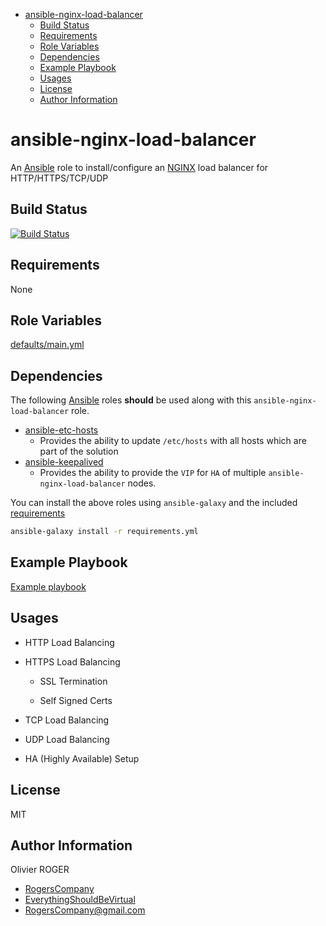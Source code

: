 <!-- START doctoc generated TOC please keep comment here to allow auto update -->
<!-- DON'T EDIT THIS SECTION, INSTEAD RE-RUN doctoc TO UPDATE -->
<!-- DON'T EDIT THIS SECTION, INSTEAD RE-RUN doctoc TO UPDATE -->

- [ansible-nginx-load-balancer](#ansible-nginx-load-balancer)
  - [Build Status](#build-status)
  - [Requirements](#requirements)
  - [Role Variables](#role-variables)
  - [Dependencies](#dependencies)
  - [Example Playbook](#example-playbook)
  - [Usages](#usages)
  - [License](#license)
  - [Author Information](#author-information)

<!-- END doctoc generated TOC please keep comment here to allow auto update -->

# ansible-nginx-load-balancer

An [Ansible](https://www.ansible.com) role to install/configure an [NGINX](https://nginx.org) load balancer for HTTP/HTTPS/TCP/UDP

## Build Status

[![Build Status](https://travis-ci.org/RogersCompany/ansible-nginx-load-balancer.svg?branch=master)](https://travis-ci.org/RogersCompany/ansible-nginx-load-balancer)

## Requirements

None

## Role Variables

[defaults/main.yml](defaults/main.yml)

## Dependencies

The following [Ansible](https://www.ansible.com) roles **should** be used along
with this `ansible-nginx-load-balancer` role.

- [ansible-etc-hosts](https://github.com/RogersCompany/ansible-etc-hosts)
  - Provides the ability to update `/etc/hosts` with all hosts which are part of the solution
- [ansible-keepalived](https://github.com/RogersCompany/ansible-keepalived)
  - Provides the ability to provide the `VIP` for `HA` of multiple `ansible-nginx-load-balancer` nodes.

You can install the above roles using `ansible-galaxy` and the included [requirements](./requirements.yml)

```bash
ansible-galaxy install -r requirements.yml
```

## Example Playbook

[Example playbook](./playbook.yml)

## Usages

- HTTP Load Balancing

- HTTPS Load Balancing

  - SSL Termination

  - Self Signed Certs

- TCP Load Balancing

- UDP Load Balancing

- HA (Highly Available) Setup

## License

MIT

## Author Information

Olivier ROGER

- [RogersCompany](https://www.twitter.com/RogersCompany)
- [EverythingShouldBeVirtual](http://www.everythingshouldbevirtual.com)
- [RogersCompany@gmail.com](mailto:RogersCompany@gmail.com)
